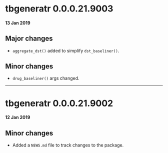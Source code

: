 # tbgeneratr 0.0.0.21.9003
#### 13 Jan 2019
## Major changes
* `aggregate_dst()` added to simplify `dst_baseliner()`.

## Minor changes
* `drug_baseliner()` args changed.

---

# tbgeneratr 0.0.0.21.9002
#### 12 Jan 2019
## Minor changes
* Added a `NEWS.md` file to track changes to the package.

